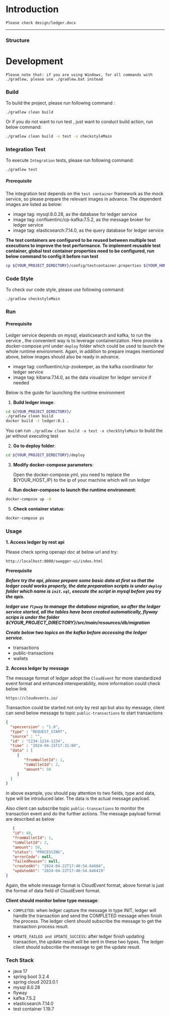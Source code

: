 # Introduction
`Please check design/ledger.docx`
*******

### Structure

# Development

`Please note that: if you are using Windows, for all commands with ./gradlew, please use ./gradlew.bat instead`

### Build
To build the project, please run following command :
```
./gradlew clean build 

```
Or if you do not want to run test , just want to conduct build action, run below command:
```bash
./gradlew clean build -x test -x checkstyleMain
```

### Integration Test
To execute `Integration` tests, please run following command:
```
./gradlew test
```
##### Prerequisite
The integration test depends on the `test container` framework as the mock service, so please prepare the relevant 
images in advance.
The dependent images are listed as below:

- image tag: mysql:8.0.28, as the database for ledger service
- image tag: confluentinc/cp-kafka:7.5.2, as the message broker for ledger service
- image tag: elasticsearch:7.14.0, as the query database for ledger service

**The test containers are configured to be reused between multiple test executions to improve the test performance.
  To implement reusable test container, global test container properties need to be configured, run below command to 
config it before run test**

```bash
cp ${YOUR_PROJECT_DIRECTORY}/config/testcontainer.properties ${YOUR_HOME_DIRECTORY}/.testcontainer.properties
```

### Code Style

To check our code style, please use following command:
```
./gradlew checkstyleMain
```

### Run

#### Prerequisite

Ledger service depends on mysql, elasticsearch and kafka, to run the service , the convenient way is to leverage 
containerization. 
Here provide a docker-compose.yml under `deploy` folder which could be used to launch the whole runtime environment.
Again, in addition to prepare images mentioned above, below images should also be ready in advance.

- image tag: confluentinc/cp-zookeeper, as the kafka coordinator for ledger service
- image tag: kibana:7.14.0, as the data visualizer for ledger service if needed

Below is the guide for launching the runtime environment

1. **Build ledger image**:

```bash
cd ${YOUR_PROJECT_DIRECTORY}/
./gradlew clean build  
docker build -t ledger:0.1 .
```
You can run `./gradlew clean build -x test -x checkStyleMain` to build the jar without executing test

2. **Go to deploy folder**:
```bash
cd ${YOUR_PROJECT_DIRECTORY}/deploy
```
3. **Modify docker-compose parameters**:


    Open the docker-compose.yml, you need to replace the ${YOUR_HOST_IP} to the ip of your machine which will run ledger 


4. **Run docker-compose to launch the runtime environment**:
```bash
docker-compose up -d     
```

5. **Check container status**:
```bash
docker-compose ps     
```
### Usage

**1. Access ledger by rest api**

Please check spring openapi doc at below url and try:

`http://localhost:8080/swagger-ui/index.html`

**Prerequisite**

_**Before try the api, please prepare some basic data at first so that the ledger could works properly, the data 
preparation scripts is under `deploy` folder which name is `init.sql`, execute the script in mysql before you try the 
apis.**_

_**ledger use `flyway` to manage the database migration, so after the ledger service started, all the tables have been 
created automatically, flyway scrips is under the folder ${YOUR_PROJECT_DIRECTORY}/src/main/resources/db/migration**_

_**Create below two topics on the kafka before accessing the ledger service.**_

- transactions
- public-transactions
- wallets

**2. Access ledger by message**

The message format of ledger adopt the `CloudEvent` for more standardized event format and enhanced interoperability, more information could check below link

`https://cloudevents.io/`

Transaction could be started not only by rest api but also by message, client can send below message to topic 
`public-transactions` to start transactions
```json
{
  "specversion" : "1.0",
  "type" : "REQUEST_START",
  "source" : "",
  "id" : "C234-1234-1234",
  "time" : "2024-04-15T17:31:00",
  "data" : [
     {
        "fromWalletId": 1,
        "toWalletId": 2,
        "amount": 50
     }
  ]
}
```

in above example, you should pay attention to two fields, type and data, type will be introduced later. The data is the 
actual message payload.

Also client can subscribe topic `public-transactions` to monitor the transaction event and do the further actions. The message 
payload format are described as below

```json
   {
   "id": 48,
   "fromWalletId": 1,
   "toWalletId": 2,
   "amount": 50,
   "status": "PROCESSING",
   "errorCode": null,
   "failedReason": null,
   "createdAt": "2024-04-22T17:40:54.64604",
   "updatedAt": "2024-04-22T17:40:54.646419"
}
```
Again, the whole message format is CloudEvent format, above format is just the format of data field of CloudEvent format.

**Client should monitor below type message**:

- `COMPLETED`: when ledger capture the message in type INIT, ledger will handle the transaction and send the COMPLETED
message when finish the process. The ledger client should subscribe the message to get the transaction process result.

- `UPDATE_FAILED and UPDATE_SUCCESS`: after ledger finish updating transaction, the update result will be sent in these
two types. The ledger client should subscribe the message to get the update result.

### Tech Stack

- java 17
- spring boot 3.2.4
- spring cloud 2023.0.1
- mysql 8.0.28
- flyway
- kafka 7.5.2
- elasticsearch 7.14.0
- test container 1.19.7


